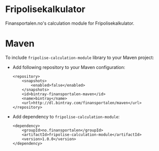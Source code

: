 # Fripolisekalkulator
Finansportalen.no's calculation module for Fripolisekalkulator.

# Maven
To include `fripolise-calculation-module` library to your Maven project:

* Add following repository to your Maven configuration:

    ```
    <repository>
        <snapshots>
            <enabled>false</enabled>
        </snapshots>
        <id>bintray-finansportalen-maven</id>
        <name>bintray</name>
        <url>http://dl.bintray.com/finansportalen/maven</url>
    </repository>
    ```

* Add dependency to `fripolise-calculation-module`:

    ```
    <dependency>
        <groupId>no.finansportalen</groupId>
        <artifactId>fripolise-calculation-module</artifactId>
        <version>1.0.0</version>
    </dependency>
    ```